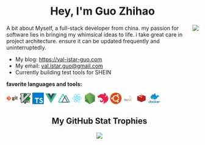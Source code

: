 

<h1 align="center"> Hey, I'm Guo Zhihao</h1>



<img height="320" align="right" src="https://media.giphy.com/media/Wj7lNjMNDxSmc/giphy.gif" />

A bit about Myself, a full-stack developer from china. my passion for software lies in bringing my whimsical ideas to life. i take great care in project architecture. ensure it can be updated frequently and uninterruptedly.

- My blog: https://val-istar-guo.com
- My email: <val.istar.guo@gmail.com>
- Currently building test tools for SHEIN

**favorite languages and tools:**

<code><img height="30" src="https://raw.githubusercontent.com/github/explore/80688e429a7d4ef2fca1e82350fe8e3517d3494d/topics/git/git.png"></code>
<code><img height="30" src="https://github.com/github/explore/blob/ce134dae21c7e7f85f2b6ca5a7b6f9b59765dcb0/topics/vim/vim.png"></code>
<code><img height="30" src="https://github.com/github/explore/blob/ce134dae21c7e7f85f2b6ca5a7b6f9b59765dcb0/topics/typescript/typescript.png"></code>
<code><img height="30" src="https://raw.githubusercontent.com/github/explore/80688e429a7d4ef2fca1e82350fe8e3517d3494d/topics/vue/vue.png"></code>
<code><img height="30" src="https://github.com/github/explore/blob/ce134dae21c7e7f85f2b6ca5a7b6f9b59765dcb0/topics/nuxt/nuxt.png"></code>
<code><img height="30" src="https://raw.githubusercontent.com/github/explore/80688e429a7d4ef2fca1e82350fe8e3517d3494d/topics/react/react.png"></code>
<code><img height="30" src="https://raw.githubusercontent.com/github/explore/80688e429a7d4ef2fca1e82350fe8e3517d3494d/topics/nodejs/nodejs.png"></code>
<code><img height="30" src="https://github.com/github/explore/blob/ce134dae21c7e7f85f2b6ca5a7b6f9b59765dcb0/topics/nestjs/nestjs.png"></code>
<code><img height="30" src="https://github.com/github/explore/blob/ce134dae21c7e7f85f2b6ca5a7b6f9b59765dcb0/topics/ubuntu/ubuntu.png"></code>
<code><img height="30" src="https://raw.githubusercontent.com/github/explore/80688e429a7d4ef2fca1e82350fe8e3517d3494d/topics/mysql/mysql.png"></code>
<code><img height="30" src="https://github.com/github/explore/blob/ce134dae21c7e7f85f2b6ca5a7b6f9b59765dcb0/topics/redis/redis.png"></code>
<code><img height="30" src="https://github.com/github/explore/blob/ce134dae21c7e7f85f2b6ca5a7b6f9b59765dcb0/topics/docker/docker.png"></code>



<h2 align="center"> My GitHub Stat Trophies </h2>

<p align="center">
  <img src="https://github-profile-trophy.vercel.app/?username=val-istar-guo&row=1&column=6&margin-w=10" />
</p>

